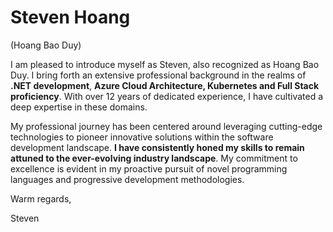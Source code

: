 # Steven Hoang
(Hoang Bao Duy)

I am pleased to introduce myself as Steven, also recognized as Hoang Bao Duy. I bring forth an extensive professional background in the realms of **.NET development**, **Azure Cloud Architecture, Kubernetes and Full Stack proficiency**. With over 12 years of dedicated experience, I have cultivated a deep expertise in these domains.

My professional journey has been centered around leveraging cutting-edge technologies to pioneer innovative solutions within the software development landscape. **I have consistently honed my skills to remain attuned to the ever-evolving industry landscape**. My commitment to excellence is evident in my proactive pursuit of novel programming languages and progressive development methodologies.

Warm regards,

Steven